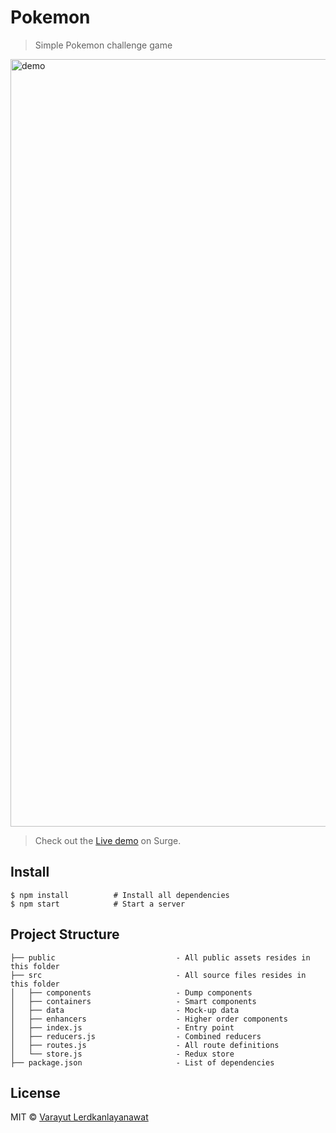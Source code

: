 # Pokemon


> Simple Pokemon challenge game

<img width="1228" alt="demo" src="https://cloud.githubusercontent.com/assets/4281887/21450375/f393ef04-c928-11e6-8b9a-c562a2672be4.png">

> Check out the [Live demo](http://lvarayut-pokemon.surge.sh) on Surge.

## Install

```
$ npm install          # Install all dependencies
$ npm start            # Start a server
```

## Project Structure

```
├── public                           - All public assets resides in this folder
├── src                              - All source files resides in this folder
│   ├── components                   - Dump components
│   ├── containers                   - Smart components
│   ├── data                         - Mock-up data
│   ├── enhancers                    - Higher order components
│   ├── index.js                     - Entry point
│   ├── reducers.js                  - Combined reducers
│   ├── routes.js                    - All route definitions
│   └── store.js                     - Redux store
├── package.json                     - List of dependencies
```

## License

MIT © [Varayut Lerdkanlayanawat](https://github.com/lvarayut)


